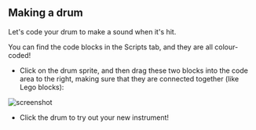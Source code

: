 ## Making a drum

Let's code your drum to make a sound when it's hit.

You can find the code blocks in the Scripts tab, and they are all colour-coded!

+ Click on the drum sprite, and then drag these two blocks into the code area to the right, making sure that they are connected together (like Lego blocks):

![screenshot](images/connect-block.png)

+ Click the drum to try out your new instrument!
